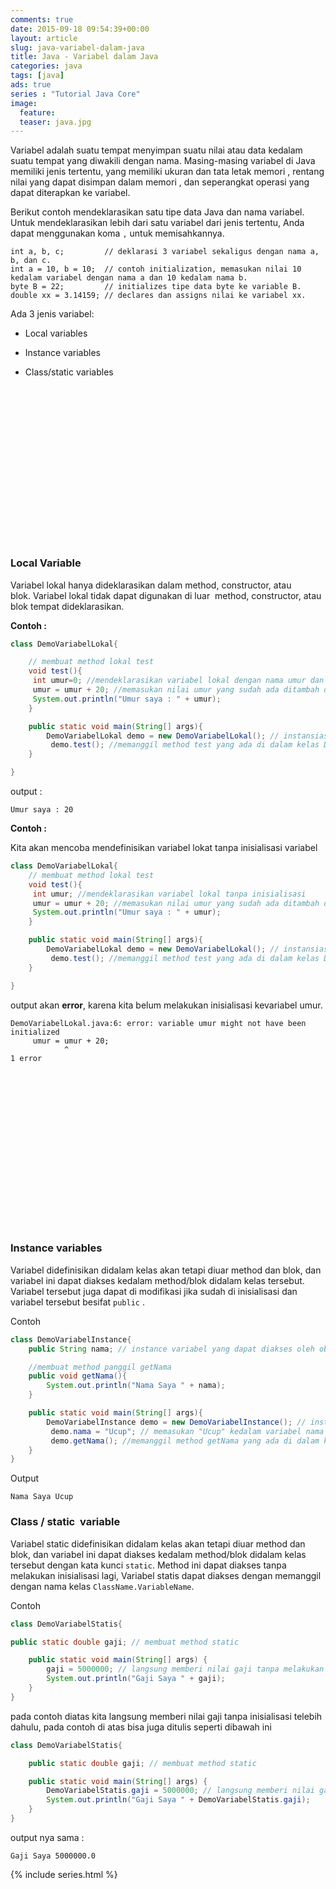 ```yaml
---
comments: true
date: 2015-09-18 09:54:39+00:00
layout: article
slug: java-variabel-dalam-java
title: Java - Variabel dalam Java
categories: java
tags: [java]
ads: true
series : "Tutorial Java Core"
image:
  feature:
  teaser: java.jpg
---
```


Variabel adalah suatu tempat menyimpan suatu nilai atau data kedalam suatu tempat yang diwakili dengan nama. Masing-masing variabel di Java memiliki jenis tertentu, yang memiliki ukuran dan tata letak memori , rentang nilai yang dapat disimpan dalam memori , dan seperangkat operasi yang dapat diterapkan ke variabel.

Berikut contoh mendeklarasikan satu tipe data Java dan nama variabel. Untuk mendeklarasikan lebih dari satu variabel dari jenis tertentu, Anda dapat menggunakan koma `,` untuk memisahkannya.

<!-- more -->


    int a, b, c;         // deklarasi 3 variabel sekaligus dengan nama a, b, dan c.
    int a = 10, b = 10;  // contoh initialization, memasukan nilai 10 kedalam variabel dengan nama a dan 10 kedalam nama b.
    byte B = 22;         // initializes tipe data byte ke variable B.
    double xx = 3.14159; // declares dan assigns nilai ke variabel xx.



Ada 3 jenis variabel:





  * Local variables


  * Instance variables


  * Class/static variables






<center><script async src="//pagead2.googlesyndication.com/pagead/js/adsbygoogle.js"></script><!-- BOX--><ins class="adsbygoogle"  style="display:inline-block;width:300px;height:250px" data-ad-client="ca-pub-4504493660273886" data-ad-slot="1638134271"></ins><script>(adsbygoogle = window.adsbygoogle || []).push({});</script></center>

### Local Variable



Variabel lokal hanya dideklarasikan dalam method, constructor, atau blok. Variabel lokal tidak dapat digunakan di luar  method, constructor, atau blok tempat dideklarasikan.

**Contoh :**


```java
class DemoVariabelLokal{

	// membuat method lokal test
	void test(){
	 int umur=0; //mendeklarasikan variabel lokal dengan nama umur dan memasukan nilai 0 ke dalamnya
	 umur = umur + 20; //memasukan nilai umur yang sudah ada ditambah dengan 20
	 System.out.println("Umur saya : " + umur);
	}       

	public static void main(String[] args){
	    DemoVariabelLokal demo = new DemoVariabelLokal(); // instansiasi objek dari kelas DemoVariabelLokal
	     demo.test(); //memanggil method test yang ada di dalam kelas DemoVariabelLokal
	}

}
```


output :



    Umur saya : 20



**Contoh :**

Kita akan mencoba mendefinisikan variabel lokat tanpa inisialisasi variabel

```java
class DemoVariabelLokal{
	// membuat method lokal test
	void test(){
	 int umur; //mendeklarasikan variabel lokal tanpa inisialisasi
	 umur = umur + 20; //memasukan nilai umur yang sudah ada ditambah dengan 20
	 System.out.println("Umur saya : " + umur);
	}       

	public static void main(String[] args){
	    DemoVariabelLokal demo = new DemoVariabelLokal(); // instansiasi objek dari kelas DemoVariabelLokal
	     demo.test(); //memanggil method test yang ada di dalam kelas DemoVariabelLokal
	}

}
```



output akan **error**, karena kita belum melakukan inisialisasi kevariabel umur.



    DemoVariabelLokal.java:6: error: variable umur might not have been initialized
         umur = umur + 20;
                ^
    1 error





<center><script async src="//pagead2.googlesyndication.com/pagead/js/adsbygoogle.js"></script><!-- BOX--><ins class="adsbygoogle"  style="display:inline-block;width:300px;height:250px" data-ad-client="ca-pub-4504493660273886" data-ad-slot="1638134271"></ins><script>(adsbygoogle = window.adsbygoogle || []).push({});</script></center>

### Instance variables



Variabel didefinisikan didalam kelas akan tetapi diuar method dan blok, dan variabel ini dapat diakses kedalam method/blok didalam kelas tersebut. Variabel tersebut juga dapat di modifikasi jika sudah di inisialisasi dan variabel tersebut besifat `public` .

Contoh

```java
class DemoVariabelInstance{
	public String nama; // instance variabel yang dapat diakses oleh objek dari DemoVariabelInstance

	//membuat method panggil getNama
	public void getNama(){
	    System.out.println("Nama Saya " + nama);
	}

	public static void main(String[] args){
	    DemoVariabelInstance demo = new DemoVariabelInstance(); // instansiasi objek dari kelas DemoVariabelInstance
	     demo.nama = "Ucup"; // memasukan "Ucup" kedalam variabel nama
	     demo.getNama(); //memanggil method getNama yang ada di dalam kelas DemoVariabelInstance
	}
}
```



Output



    Nama Saya Ucup





### Class / static  variable



Variabel static didefinisikan didalam kelas akan tetapi diuar method dan blok, dan variabel ini dapat diakses kedalam method/blok didalam kelas tersebut dengan kata kunci `static`. Method ini dapat diakses tanpa melakukan inisialisasi lagi, Variabel statis dapat diakses dengan memanggil dengan nama kelas `ClassName.VariableName`.

Contoh


```java
class DemoVariabelStatis{

public static double gaji; // membuat method static

	public static void main(String[] args) {
	    gaji = 5000000; // langsung memberi nilai gaji tanpa melakukan inisialisasi objek lagi
	    System.out.println("Gaji Saya " + gaji);
	}
}
```


pada contoh diatas kita langsung memberi nilai gaji tanpa inisialisasi telebih dahulu, pada contoh di atas bisa juga ditulis seperti dibawah ini


```java
class DemoVariabelStatis{

	public static double gaji; // membuat method static

	public static void main(String[] args) {
	    DemoVariabelStatis.gaji = 5000000; // langsung memberi nilai gaji tanpa melakukan inisialisasi objek lagi
	    System.out.println("Gaji Saya " + DemoVariabelStatis.gaji);
	}
}
```


output nya sama :



    Gaji Saya 5000000.0


{% include series.html %}
